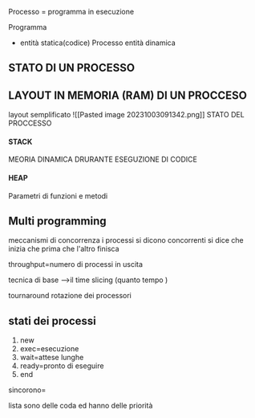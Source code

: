 Processo = programma  in esecuzione 


Programma 
- entità  statica(codice)
Processo 
 entità dinamica
## STATO DI UN PROCESSO
## LAYOUT IN MEMORIA (RAM) DI UN PROCCESO

layout semplificato
![[Pasted image 20231003091342.png]]
STATO DEL PROCCESSO


#### STACK
 MEORIA DINAMICA
 DRURANTE ESEGUZIONE DI CODICE 
#### HEAP 
Parametri di funzioni e metodi 




## Multi programming
 meccanismi di concorrenza 
i processi si dicono concorrenti si dice che inizia che prima che l'altro finisca


throughput=numero di processi in uscita

tecnica di base -->il time slicing (quanto tempo )

tournaround rotazione dei processori


## stati dei processi 
1) new
2) exec=esecuzione
3) wait=attese lunghe 
4) ready=pronto di eseguire
5) end

sincorono=

lista sono delle coda ed hanno delle priorità  
